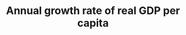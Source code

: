 ---
actual_indicator_available: Annual growth rate of per capita GDP in chained 2009 dollars
actual_indicator_available_description: Year-over-year percentage change in chained
  (2009) dollar Gross Domestic Product per capita
computation_units: Percentage change
data_geocode_regex: .*
data_non_statistical: false
data_show_map: false
date_metadata_updated: '2017-10-20'
date_of_national_source_publication: 8/2017
goal_meta_link: http://unstats.un.org/sdgs/files/metadata-compilation/Metadata-Goal-8.pdf
graph_negative: true
graph_title: US annual growth rate of per capita GDP in chained 2009 US dollars
graph_type: line
has_metadata: false
indicator: 8.1.1
indicator_name: Annual growth rate of real GDP per capita
indicator_sort_order: 08-01-01
indicator_variable: pct_agr_rgdppcap
layout: indicator
national_geographical_coverage: United States
periodicity: Annual
permalink: /8-1-1/
published: true
reporting_status: complete
scheduled_update_by_national_source: 10/2017
sdg_goal: 8
source_active_1: true
source_agency_staff_email_1: Andrew.Craig@bea.gov
source_agency_staff_name_1: Andrew Craig
source_agency_survey_dataset_1: Selected Per Capita Product and Income Series in Current
  and Chained Dollars
source_notes_1: null
source_organisation_1: Selected Per Capita Product and Income Series in Current and
  Chained Dollars
source_title_1: null
source_url_1: http://www.bea.gov/iTable/iTableHtml.cfm?reqid=9&step=3&isuri=1&903=264
target: Sustain per capita economic growth in accordance with national circumstances
  and, in particular, at least 7 per cent gross domestic product growth per annum
  in the least developed countries.
target_id: '8.1'
time_period: 2000 - 2016
title: Annual growth rate of real GDP per capita
un_custodial_agency: 'UNSD (Partnering Agencies: World Bank)'
un_designated_tier: '1'
us_method_of_computation: Difference between current year GDP per capita and previous
  year GDP per capita divided by previous year GDP per capita
variable_description: null
variable_notes: null
---